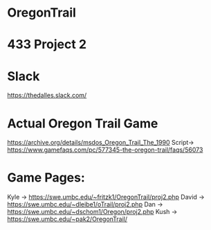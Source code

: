 # OregonTrail

# 433 Project 2
# Slack
https://thedalles.slack.com/
# Actual Oregon Trail Game
https://archive.org/details/msdos_Oregon_Trail_The_1990
Script-> https://www.gamefaqs.com/pc/577345-the-oregon-trail/faqs/56073

# Game Pages:
Kyle -> https://swe.umbc.edu/~fritzk1/OregonTrail/proj2.php
David -> https://swe.umbc.edu/~dleibe1/oTrail/proj2.php
Dan -> https://swe.umbc.edu/~dschom1/Oregon/proj2.php
Kush -> https://swe.umbc.edu/~pak2/OregonTrail/
